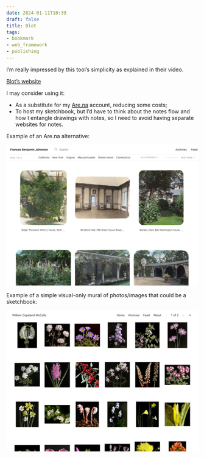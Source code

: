 ```yaml
---
date: 2024-01-11T10:39
draft: false
title: Blot
tags:
- bookmark
- web_framework
- publishing
---
```

I’m really impressed by this tool’s simplicity as explained in their video.

[Blot’s website](https://blot.im)

I may consider using it:
- As a substitute for my [Are.na](https://www.are.na/p-m-c-f) account, reducing some costs;
- To host my sketchbook, but I’d have to think about the notes flow and how I entangle drawings with notes, so I need to avoid having separate websites for notes.

Example of an Are.na alternative:

![Website screenshot with a grid of photos of gardens. Below each a description and on there is also a navigation system that allows you to filter.](../attachment/vsc-paste/blot-240111104526.png)

Example of a simple visual-only mural of photos/images that could be a sketchbook:

![Website screenshot with a grid of photos of plants. The website design is minimal with only some navigation elements to change pagination.](../attachment/vsc-paste/blot-240111104550.png)
